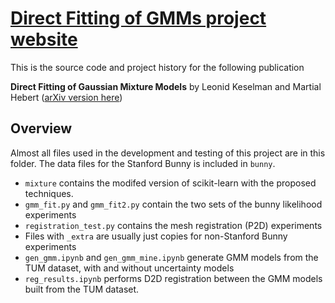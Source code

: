 # [Direct Fitting of GMMs project website](https://leonidk.github.io/direct_gmm/)
This is the source code and project history for the following publication

**Direct Fitting of Gaussian Mixture Models** by Leonid Keselman and Martial Hebert ([arXiv version here](https://arxiv.org/abs/1904.05537))

## Overview
Almost all files used in the development and testing of this project are in this folder. The data files for the Stanford Bunny is included in `bunny`. 

* `mixture` contains the modifed version of scikit-learn with the proposed techniques. 
* `gmm_fit.py` and `gmm_fit2.py` contain the two sets of the bunny likelihood experiments
* `registration_test.py` contains the mesh registration (P2D) experiments
* Files with `_extra` are usually just copies for non-Stanford Bunny experiments
* `gen_gmm.ipynb` and `gen_gmm_mine.ipynb` generate GMM models from the TUM dataset, with and without uncertainty models
* `reg_results.ipynb` performs D2D registration between the GMM models built from the TUM dataset. 
